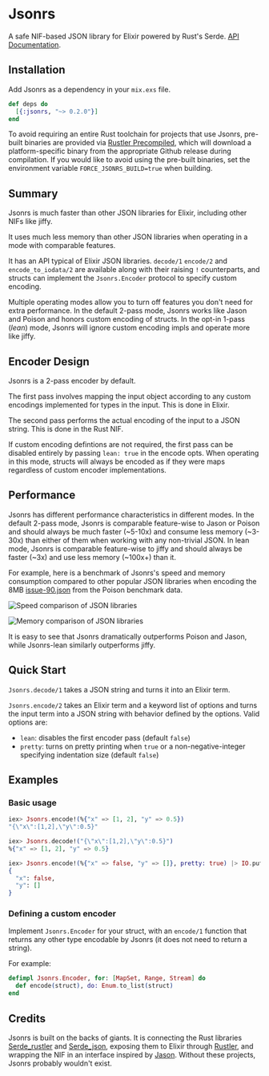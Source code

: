 # Jsonrs

A safe NIF-based JSON library for Elixir powered by Rust's Serde. [API Documentation](https://hexdocs.pm/jsonrs/Jsonrs.html).

## Installation

Add Jsonrs as a dependency in your `mix.exs` file.

```elixir
def deps do
  [{:jsonrs, "~> 0.2.0"}]
end
```

To avoid requiring an entire Rust toolchain for projects that use Jsonrs, pre-built binaries are provided via [Rustler Precompiled](https://github.com/philss/rustler_precompiled), which will download a platform-specific binary from the appropriate Github release during compilation. If you would like to avoid using the pre-built binaries, set the environment variable `FORCE_JSONRS_BUILD=true` when building.

## Summary

Jsonrs is much faster than other JSON libraries for Elixir, including other NIFs like jiffy.

It uses much less memory than other JSON libraries when operating in a mode with comparable features.

It has an API typical of Elixir JSON libraries. `decode/1` `encode/2` and `encode_to_iodata/2` are available along with their raising `!` counterparts, and structs can implement the `Jsonrs.Encoder` protocol to specify custom encoding.

Multiple operating modes allow you to turn off features you don't need for extra performance. In the default 2-pass mode, Jsonrs works like Jason and Poison and honors custom encoding of structs. In the opt-in 1-pass (_lean_) mode, Jsonrs will ignore custom encoding impls and operate more like jiffy.

## Encoder Design

Jsonrs is a 2-pass encoder by default.

The first pass involves mapping the input object according to any custom encodings implemented for types in the input. This is done in Elixir.

The second pass performs the actual encoding of the input to a JSON string. This is done in the Rust NIF.

If custom encoding defintions are not required, the first pass can be disabled entirely by passing `lean: true` in the encode opts. When operating in this mode, structs will always be encoded as if they were maps regardless of custom encoder implementations.

## Performance

Jsonrs has different performance characteristics in different modes.
In the default 2-pass mode, Jsonrs is comparable feature-wise to Jason or Poison and should always be much faster (~5-10x) and consume less memory (~3-30x) than either of them when working with any non-trivial JSON.
In lean mode, Jsonrs is comparable feature-wise to jiffy and should always be faster (~3x) and use less memory (~100x+) than it.

For example, here is a benchmark of Jsonrs's speed and memory consumption compared to other popular JSON libraries when encoding the 8MB [issue-90.json](https://github.com/devinus/poison/blob/a4208a6252f4e58fbcc8d9fd2f4f64c99e974cc8/bench/data/issue-90.json) from the Poison benchmark data.

![Speed comparison of JSON libraries](https://raw.githubusercontent.com/benhaney/Jsonrs/bd8a008bcee93a0418646e4a8b32b8e26492fe97/bench-speed.png)

![Memory comparison of JSON libraries](https://raw.githubusercontent.com/benhaney/Jsonrs/bd8a008bcee93a0418646e4a8b32b8e26492fe97/bench-memory.png)

It is easy to see that Jsonrs dramatically outperforms Poison and Jason, while Jsonrs-lean similarly outperforms jiffy.

## Quick Start

`Jsonrs.decode/1` takes a JSON string and turns it into an Elixir term.

`Jsonrs.encode/2` takes an Elixir term and a keyword list of options and turns the input term into a JSON string with behavior defined by the options. Valid options are:
* `lean`: disables the first encoder pass (default `false`)
* `pretty`: turns on pretty printing when `true` or a non-negative-integer specifying indentation size (default `false`)

## Examples

### Basic usage
```elixir
iex> Jsonrs.encode!(%{"x" => [1, 2], "y" => 0.5})
"{\"x\":[1,2],\"y\":0.5}"

iex> Jsonrs.decode!("{\"x\":[1,2],\"y\":0.5}")
%{"x" => [1, 2], "y" => 0.5}

iex> Jsonrs.encode!(%{"x" => false, "y" => []}, pretty: true) |> IO.puts()
{
  "x": false,
  "y": []
}
```

### Defining a custom encoder

Implement `Jsonrs.Encoder` for your struct, with an `encode/1` function that returns any other type encodable by Jsonrs (it does not need to return a string).

For example:

```elixir
defimpl Jsonrs.Encoder, for: [MapSet, Range, Stream] do
  def encode(struct), do: Enum.to_list(struct)
end
```

## Credits

Jsonrs is built on the backs of giants. It is connecting the Rust libraries [Serde_rustler](https://github.com/sunny-g/serde_rustler) and [Serde_json](https://github.com/serde-rs/json), exposing them to Elixir through [Rustler](https://github.com/rusterlium/rustler), and wrapping the NIF in an interface inspired by [Jason](https://github.com/michalmuskala/jason). Without these projects, Jsonrs probably wouldn't exist.
